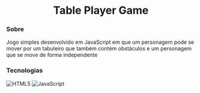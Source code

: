<h1 align="center">Table Player Game</h1>

<h3>Sobre</h3>
<p>Jogo simples desenvolvido em JavaScript em que um personagem pode se mover por um tabuleiro que também contém obstáculos e um personagem que se move de forma independente</p>

<h3>Tecnologias</h3>

![HTML5](https://img.shields.io/badge/html5-%23E34F26.svg?style=for-the-badge&logo=html5&logoColor=white)
![JavaScript](https://img.shields.io/badge/javascript-%23323330.svg?style=for-the-badge&logo=javascript&logoColor=%23F7DF1E)

